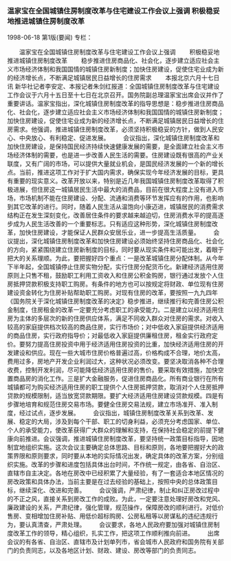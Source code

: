 ### 温家宝在全国城镇住房制度改革与住宅建设工作会议上强调  积极稳妥地推进城镇住房制度改革

1998-06-18
第1版(要闻)
专栏：

　　温家宝在全国城镇住房制度改革与住宅建设工作会议上强调
　　积极稳妥地推进城镇住房制度改革
　　稳步推进住房商品化、社会化，逐步建立适应社会主义市场经济体制和我国国情的城镇住房新制度；加快住房建设，促使住宅业成为新的经济增长点，不断满足城镇居民日益增长的住房需求
　　本报北京六月十七日讯  新华社记者李安定、本报记者朱剑红报道：全国城镇住房制度改革与住宅建设工作会议于六月十五日至十七日在北京召开。国务院副总理温家宝出席会议并作了重要讲话。温家宝指出，深化城镇住房制度改革的指导思想是：稳步推进住房商品化、社会化，逐步建立适应社会主义市场经济体制和我国国情的城镇住房新制度；加快住房建设，促使住宅业成为新的经济增长点，不断满足城镇居民日益增长的住房需求。他强调，推进城镇住房制度改革，必须坚持积极稳妥的方针，做到人民安心、中央放心、有利稳定、促进发展。
　　会议指出，深化城镇住房制度改革和加快住房建设，是保持国民经济持续快速健康发展的需要，是全面建立社会主义市场经济体制的需要，也是进一步改善人民生活的需要。住房建设既有很高的产业关联度，又有广阔的市场，可以提供大量就业机会，是国民经济发展的一个新的增长点。当前，推进这项工作对于扩大国内需求，确保实现今年经济发展的目标，更具有重要的现实意义。改革开放以来，特别是近几年我国城镇住房制度改革取得了积极进展，但住房这一城镇居民生活中最大的消费品，目前在很大程度上没有进入市场，市场机制不能在住房建设、分配、流通和消费等环节发挥应有的作用，也影响到其它改革的进行。同时，随着人民生活从温饱向小康迈进，城镇居民的消费需求结构正在发生深刻变化，改善居住条件的要求越来越迫切，住房消费水平的提高逐步成为人民生活改善的一个重要标志。只有适应这种形势，深化城镇住房制度改革，加快住房建设，才能保证人民群众安居乐业，进一步提高生活质量。
　　会议提出，深化城镇住房制度改革和加快住房建设必须始终坚持住房商品化、社会化的方向，紧紧围绕建立住房新制度的目标，同时要从现实条件和可能出发，着眼于把大的关系理顺。为此，要把握好四个重点：一是改革城镇住房分配体制。从今年下半年起，全国城镇停止住房实物分配，实行住房分配货币化。新建经济适用住房原则上只售不租，鼓励职工利用工资收入和住房公积金购房，银行通过发放个人住房抵押贷款积极支持职工购房。有条件的地方也可以按规定将财政、单位现有住房建设资金转化为住房补贴帮助职工购房。对现有住房的改革，要按照一九九四年《国务院关于深化城镇住房制度改革的决定》稳步推进，继续推行和完善住房公积金制度，住房租金的改革一定要充分考虑职工的承受能力。二是建立以经济适用住房为主体的多层次的新的住房供应体系，满足不同收入群众对住房的需求。对收入较高的家庭提供档次较高的商品住房，实行市场价；对中低收入家庭提供经济适用的商品住房，实行政府指导价；对最低收入家庭提供廉租住房，租金实行政府定价。要努力提高住房投资中用于经济适用住房投资的比重，加快经济适用住房的开发建设和供应。现在一些大城市住房价格普遍过高，价格构成不合理，地价太高，费用过多，房地产开发企业利润过大，这种状况必须改变。要坚决取消各种不合理收费，控制开发利润，尽可能降低经济适用住房的售价。要采取有效措施，加快空置商品房的消化工作。三是扩大金融服务，促进住房商品化。所有商业银行在所有城镇都可为购买经济适用住房的职工提供个人住房抵押贷款，取消对个人住房抵押贷款的规模限制，适当放宽贷款期限。要扩大经济适用住房建设贷款规模。四是有步骤地培育和规范住房交易市场。要健全住房交易法规，建立市场准开、准入制度，经过试点，逐步发展。
　　会议指出，城镇住房制度改革关系到改革、发展、稳定的大局，涉及到每个干部、职工的切身利益，必须充分考虑国家、单位、个人的承受能力，使改革获得广大群众的理解和支持，在保持社会稳定的前提下健康向前推进。会议强调，推进城镇住房制度改革，要坚持统一政策目标指导，因地制宜地组织实施。这次会议主要确定总体思路、目标和原则，各地要把握好大的政策界限和原则要求，同时要从本地的实际情况出发，确定具体的改革方案，分别组织实施。改革的步骤和进度包括具体出台时间，不作统一规定，由各省、自治区、直辖市自主决定。各地在房改中已经积累了大量经验，有了一套适合本地区情况的房改政策和具体办法，当前主要是在过去经验的基础上，按照中央的总体政策目标，继续深化、改进和完善。
　　会议强调，严肃纪律，制止和纠正房改过程中的不正之风，直接关系到房改工作的成败。为此，一定要注意处理好房改和党风、廉政建设的关系，严肃纪律，强化管理，规范操作，保障房改的顺利进行。对低价售房、变相增加住房补贴、用低价超标购房、公房私租等以房谋私的违纪违规行为，要认真清查，严肃处理。
　　会议要求，各地人民政府要加强对城镇住房制度改革工作的领导，精心组织，扎实工作，把这项工作顺利推向前进。
　　出席会议的有各省、自治区、直辖市及计划单列市，省会城市人民政府和国务院有关部门的负责同志，以及各地区计划、财政、建设、房改等部门的负责同志。
